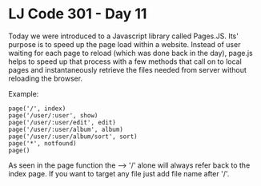 # LJ Code 301 - Day 11

Today we were introduced to a Javascript library called Pages.JS. Its' purpose is to speed up the page load within a website. Instead of user waiting for each page to reload (which was done back in the day), page.js helps to speed up that process with a few methods that call on to local pages and instantaneously retrieve the files needed from server without reloading the browser.

Example:
```
page('/', index)
page('/user/:user', show)
page('/user/:user/edit', edit)
page('/user/:user/album', album)
page('/user/:user/album/sort', sort)
page('*', notfound)
page()
```
As seen in the page function the --> '/' alone will always refer back to the index page. If you want to target any file just add file name after '/'.
